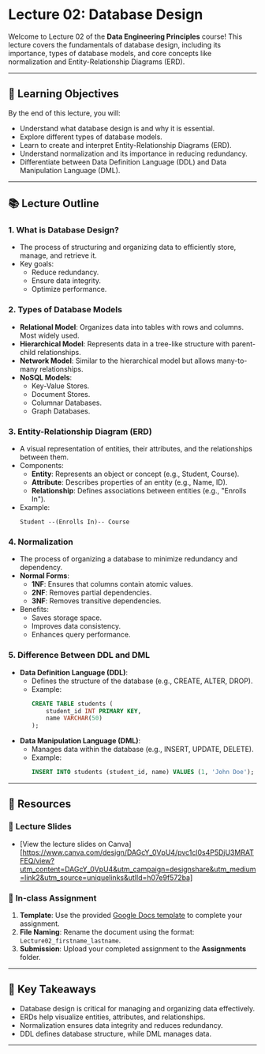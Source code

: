 # Lecture 02: Database Design

Welcome to Lecture 02 of the **Data Engineering Principles** course! This lecture covers the fundamentals of database design, including its importance, types of database models, and core concepts like normalization and Entity-Relationship Diagrams (ERD).

---

## 🎯 **Learning Objectives**
By the end of this lecture, you will:
- Understand what database design is and why it is essential.
- Explore different types of database models.
- Learn to create and interpret Entity-Relationship Diagrams (ERD).
- Understand normalization and its importance in reducing redundancy.
- Differentiate between Data Definition Language (DDL) and Data Manipulation Language (DML).

---

## 📚 **Lecture Outline**

### 1. **What is Database Design?**
   - The process of structuring and organizing data to efficiently store, manage, and retrieve it.
   - Key goals:
     - Reduce redundancy.
     - Ensure data integrity.
     - Optimize performance.

### 2. **Types of Database Models**
   - **Relational Model**: Organizes data into tables with rows and columns. Most widely used.
   - **Hierarchical Model**: Represents data in a tree-like structure with parent-child relationships.
   - **Network Model**: Similar to the hierarchical model but allows many-to-many relationships.
   - **NoSQL Models**:
     - Key-Value Stores.
     - Document Stores.
     - Columnar Databases.
     - Graph Databases.

### 3. **Entity-Relationship Diagram (ERD)**
   - A visual representation of entities, their attributes, and the relationships between them.
   - Components:
     - **Entity**: Represents an object or concept (e.g., Student, Course).
     - **Attribute**: Describes properties of an entity (e.g., Name, ID).
     - **Relationship**: Defines associations between entities (e.g., "Enrolls In").
   - Example:
     ```text
     Student --(Enrolls In)-- Course
     ```

### 4. **Normalization**
   - The process of organizing a database to minimize redundancy and dependency.
   - **Normal Forms**:
     - **1NF**: Ensures that columns contain atomic values.
     - **2NF**: Removes partial dependencies.
     - **3NF**: Removes transitive dependencies.
   - Benefits:
     - Saves storage space.
     - Improves data consistency.
     - Enhances query performance.

### 5. **Difference Between DDL and DML**
   - **Data Definition Language (DDL)**:
     - Defines the structure of the database (e.g., CREATE, ALTER, DROP).
     - Example:
       ```sql
       CREATE TABLE students (
           student_id INT PRIMARY KEY,
           name VARCHAR(50)
       );
       ```
   - **Data Manipulation Language (DML)**:
     - Manages data within the database (e.g., INSERT, UPDATE, DELETE).
     - Example:
       ```sql
       INSERT INTO students (student_id, name) VALUES (1, 'John Doe');
       ```

---

## 📂 **Resources**

### 📑 **Lecture Slides**
- [View the lecture slides on Canva][https://www.canva.com/design/DAGcY_0VpU4/pvc1cl0s4P5DjU3MRATFEQ/view?utm_content=DAGcY_0VpU4&utm_campaign=designshare&utm_medium=link2&utm_source=uniquelinks&utlId=h07e9f572ba]

### 📝 **In-class Assignment**
1. **Template**: Use the provided [Google Docs template](https://docs.google.com/document/d/1pnFcJMD60s7axZ195MbQuxNfZSzVf0uYNNLPZXWCAW4/edit?usp=sharing) to complete your assignment.
2. **File Naming**: Rename the document using the format: `Lecture02_firstname_lastname`.
3. **Submission**: Upload your completed assignment to the **Assignments** folder.

---

## 📌 **Key Takeaways**
- Database design is critical for managing and organizing data effectively.
- ERDs help visualize entities, attributes, and relationships.
- Normalization ensures data integrity and reduces redundancy.
- DDL defines database structure, while DML manages data.

---

